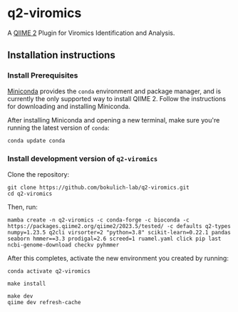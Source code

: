 # q2-viromics

A [QIIME 2](https://qiime2.org) Plugin for Viromics Identification and Analysis.

## Installation instructions

### Install Prerequisites

[Miniconda](https://conda.io/miniconda.html) provides the `conda` environment and package manager, and is currently the only supported way to install QIIME 2.
Follow the instructions for downloading and installing Miniconda.

After installing Miniconda and opening a new terminal, make sure you're running the latest version of `conda`:

```bash
conda update conda
```

###  Install development version of `q2-viromics`
Clone the repository:
```shell
git clone https://github.com/bokulich-lab/q2-viromics.git
cd q2-viromics
```

Then, run:

```shell
mamba create -n q2-viromics -c conda-forge -c bioconda -c  https://packages.qiime2.org/qiime2/2023.5/tested/ -c defaults q2-types numpy=1.23.5 q2cli virsorter=2 "python=3.8" scikit-learn=0.22.1 pandas seaborn hmmer==3.3 prodigal=2.6 screed=1 ruamel.yaml click pip last ncbi-genome-download checkv pyhmmer
```

After this completes, activate the new environment you created by running:

```shell
conda activate q2-viromics
```

```shell
make install
```

```shell
make dev
qiime dev refresh-cache
```

<!---
## About

The `q2-viromics` Python package was [created from template](https://develop.qiime2.org/en/latest/plugins/tutorials/create-from-template.html).
To learn more about `q2-viromics`, refer to the [project website](https://example.com).
To learn how to use QIIME 2, refer to the [QIIME 2 User Documentation](https://docs.qiime2.org).
To learn QIIME 2 plugin development, refer to [*Developing with QIIME 2*](https://develop.qiime2.org).

`q2-viromics` is a QIIME 2 community plugin, meaning that it is not necessarily developed and maintained by the developers of QIIME 2.
Please be aware that because community plugins are developed by the QIIME 2 developer community, and not necessarily the QIIME 2 developers themselves, some may not be actively maintained or compatible with current release versions of the QIIME 2 distributions.
More information on development and support for community plugins can be found [here](https://library.qiime2.org).
If you need help with a community plugin, first refer to the [project website](https://example.com).
If that page doesn't provide information on how to get help, or you need additional help, head to the [Community Plugins category](https://forum.qiime2.org/c/community-contributions/community-plugins/14) on the QIIME 2 Forum where the QIIME 2 developers will do their best to help you.
-->

